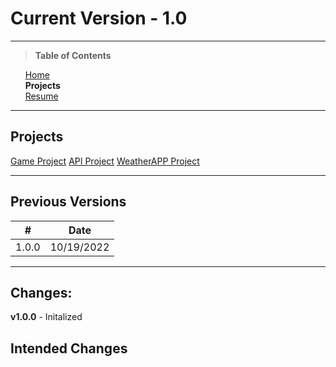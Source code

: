 # Current Version - 1.0

---

> **Table of Contents**

&nbsp;&nbsp;&nbsp;&nbsp;&nbsp;&nbsp;[Home](../README.md)  
&nbsp;&nbsp;&nbsp;&nbsp;&nbsp;&nbsp;**Projects**  
&nbsp;&nbsp;&nbsp;&nbsp;&nbsp;&nbsp;[Resume](../Resume/README.md)  

---

## Projects
[Game Project](./GameProject/README.md)
[API Project](./Project1/README.md)
[WeatherAPP Project](./WeatherApp/README.md)

---

## Previous Versions

| #     | Date       |
| ----- | ---------- |
| 1.0.0 | 10/19/2022 |

---

## Changes:

**v1.0.0** - Initalized

## Intended Changes
